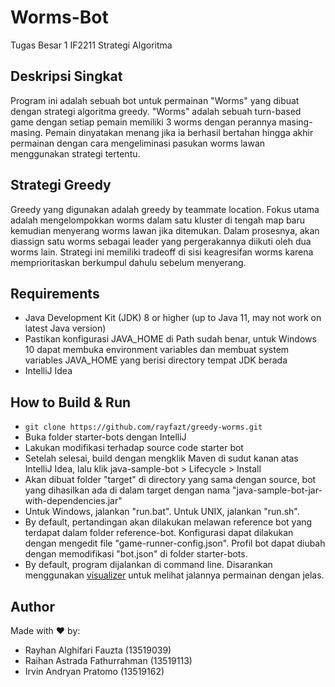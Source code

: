 # Worms-Bot
Tugas Besar 1 IF2211 Strategi Algoritma

## Deskripsi Singkat
Program ini adalah sebuah bot untuk permainan "Worms" yang dibuat dengan strategi algoritma greedy. "Worms" adalah sebuah turn-based game dengan setiap pemain memiliki 3 worms dengan perannya masing-masing. Pemain dinyatakan menang jika ia berhasil bertahan hingga akhir permainan dengan cara mengeliminasi pasukan worms lawan menggunakan strategi tertentu.

## Strategi Greedy
Greedy yang digunakan adalah greedy by teammate location. Fokus utama adalah mengelompokkan worms dalam satu kluster di tengah map baru kemudian menyerang worms lawan jika ditemukan. Dalam prosesnya, akan diassign satu worms sebagai leader yang pergerakannya diikuti oleh dua worms lain. Strategi ini memiliki tradeoff di sisi keagresifan worms karena memprioritaskan berkumpul dahulu sebelum menyerang.

## Requirements
* Java Development Kit (JDK) 8 or higher (up to Java 11, may not work on latest Java version)
* Pastikan konfigurasi JAVA_HOME di Path sudah benar, untuk Windows 10 dapat membuka environment variables dan membuat system variables JAVA_HOME yang berisi directory tempat JDK berada
* IntelliJ Idea

## How to Build & Run
* ``` git clone https://github.com/rayfazt/greedy-worms.git ```
* Buka folder starter-bots dengan IntelliJ
* Lakukan modifikasi terhadap source code starter bot
* Setelah selesai, build dengan mengklik Maven di sudut kanan atas IntelliJ Idea, lalu klik java-sample-bot > Lifecycle > Install
* Akan dibuat folder "target" di directory yang sama dengan source, bot yang dihasilkan ada di dalam target dengan nama "java-sample-bot-jar-with-dependencies.jar"
* Untuk Windows, jalankan "run.bat". Untuk UNIX, jalankan "run.sh".
* By default, pertandingan akan dilakukan melawan reference bot yang terdapat dalam folder reference-bot. Konfigurasi dapat dilakukan dengan mengedit file "game-runner-config.json". Profil bot dapat diubah dengan memodifikasi "bot.json" di folder starter-bots.
* By default, program dijalankan di command line. Disarankan menggunakan [visualizer](https://github.com/dlweatherhead/entelect-challenge-2019-visualiser/releases/tag/v1.0f1) untuk melihat jalannya permainan dengan jelas.

## Author
Made with :heart: by:
* Rayhan Alghifari Fauzta (13519039)
* Raihan Astrada Fathurrahman (13519113)
* Irvin Andryan Pratomo (13519162)
